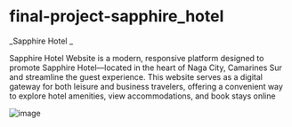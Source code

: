 # final-project-sapphire_hotel

_Sapphire Hotel _

Sapphire Hotel Website is a modern, responsive platform designed to promote Sapphire Hotel—located in the heart of Naga City, Camarines Sur and streamline the guest experience. This website serves as a digital gateway for both leisure and business travelers, offering a convenient way to explore hotel amenities, view accommodations, and book stays online

![image](https://github.com/user-attachments/assets/0279d4af-9f92-49e2-87b3-afea18103170)
